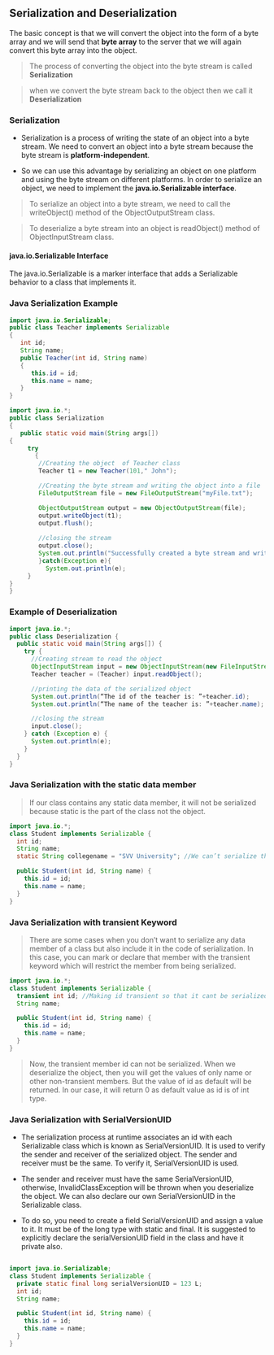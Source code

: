 
##  Serialization and Deserialization 

The basic concept is that we will convert the object into the form of a byte array and we will send that **byte array** to the server that we will again convert this byte array into the object.


> The process of converting the object into the byte stream is called **Serialization**


> when we convert the byte stream back to the object then we call it **Deserialization**


### Serialization

* Serialization is a process of writing the state of an object into a byte stream. We need to convert an object into a byte stream because the byte stream is **platform-independent**.

* So we can use this advantage by serializing an object on one platform and using the byte stream on different platforms. In order to serialize an object, we need to implement the **java.io.Serializable interface**.


> To serialize an object into a byte stream, we need to call the writeObject() method of the ObjectOutputStream class.



> To deserialize a byte stream into an object is readObject() method of ObjectInputStream class.



#### java.io.Serializable Interface

The java.io.Serializable is a marker interface that adds a Serializable behavior to a class that implements it.


### Java Serialization Example

```java
import java.io.Serializable;  
public class Teacher implements Serializable
{  
   int id;  
   String name;  
   public Teacher(int id, String name)
   {  
      this.id = id;  
      this.name = name;  
   }  
} 
```
 


```java
import java.io.*;  
public class Serialization
{  
   public static void main(String args[])
{  
     try
       {  
        //Creating the object  of Teacher class
        Teacher t1 = new Teacher(101," John");  

        //Creating the byte stream and writing the object into a file 
        FileOutputStream file = new FileOutputStream("myFile.txt");  

        ObjectOutputStream output = new ObjectOutputStream(file);  
        output.writeObject(t1);  
        output.flush();  
        
        //closing the stream  
        output.close();  
        System.out.println("Successfully created a byte stream and written it in the specified file");  
        }catch(Exception e){
          System.out.println(e);  
     } 
} 
}   

```


### Example of Deserialization


```java
import java.io.*;
public class Deserialization {
  public static void main(String args[]) {
    try {
      //Creating stream to read the object  
      ObjectInputStream input = new ObjectInputStream(new FileInputStream("myFile.txt"));
      Teacher teacher = (Teacher) input.readObject();

      //printing the data of the serialized object  
      System.out.println(“The id of the teacher is: ”+teacher.id);
      System.out.println(“The name of the teacher is: ”+teacher.name);

      //closing the stream  
      input.close();
    } catch (Exception e) {
      System.out.println(e);
    }
  }
} 
```

### Java Serialization with the static data member


> If our class contains any static data member, it will not be serialized because static is the part of the class not the object.


```java
import java.io.*;
class Student implements Serializable {
  int id;
  String name;
  static String collegename = "SVV University"; //We can’t serialize the static member

  public Student(int id, String name) {
    this.id = id;
    this.name = name;
  }
}
```

### Java Serialization with transient Keyword


> There are some cases when you don’t want to serialize any data member of a class but also include it in the code of serialization. In this case, you can mark or declare that member with the transient keyword which will restrict the member from being serialized.


```java
import java.io.*;
class Student implements Serializable {
  transient int id; //Making id transient so that it cant be serialized
  String name;

  public Student(int id, String name) {
    this.id = id;
    this.name = name;
  }
}
```

> Now, the transient member id can not be serialized. When we deserialize the object, then you will get the values of only name or other non-transient members. But the value of id as default will be returned. In our case, it will return 0 as default value as id is of int type.

### Java Serialization with SerialVersionUID

* The serialization process at runtime associates an id with each Serializable class which is known as SerialVersionUID. It is used to verify the sender and receiver of the serialized object. The sender and receiver must be the same. To verify it, SerialVersionUID is used.

* The sender and receiver must have the same SerialVersionUID, otherwise, InvalidClassException will be thrown when you deserialize the object. We can also declare our own SerialVersionUID in the Serializable class.

* To do so, you need to create a field SerialVersionUID and assign a value to it. It must be of the long type with static and final. It is suggested to explicitly declare the serialVersionUID field in the class and have it private also.

```java

import java.io.Serializable;
class Student implements Serializable {
  private static final long serialVersionUID = 123 L;
  int id;
  String name;

  public Student(int id, String name) {
    this.id = id;
    this.name = name;
  }
}
```
